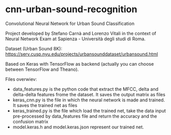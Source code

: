 # cnn-urban-sound-recognition
Convolutional Neural Network for Urban Sound Classification

Project developed by Stefano Carnà and Lorenzo Vitali in the context of Neural Network Exam at Sapienza - Università degli studi di Roma.

Dataset (Urban Sound 8K): https://serv.cusp.nyu.edu/projects/urbansounddataset/urbansound.html

Based on Keras with TensorFlow as backend (actually you can choose between TensorFlow and Theano).

Files overwiev:

- data_features.py is the python code that extract the MFCC, delta and delta-delta features frome the dataset. It saves the output matrix as files
- keras_cnn.py is the file in which the neural network is made and trained. It saves the trained net as files
- keras_trained.py is the file which load the trained net, take the data input pre-processed by data_features file and return the accuracy and the confusion matrix
- model.keras.h and model.keras.json represent our trained net.
